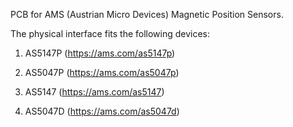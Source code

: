 PCB for AMS (Austrian Micro Devices) Magnetic Position Sensors.

The physical interface fits the following devices:

1) AS5147P (https://ams.com/as5147p)

2) AS5047P (https://ams.com/as5047p)

3) AS5147 (https://ams.com/as5147)

4) AS5047D (https://ams.com/as5047d)
